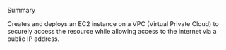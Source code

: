 Summary

  Creates and deploys an EC2 instance on a VPC (Virtual Private Cloud) to securely access the resource while allowing access to the internet via a public IP address.
